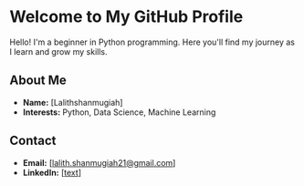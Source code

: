 # Welcome to My GitHub Profile

Hello! I'm a beginner in Python programming. Here you'll find my journey as I learn and grow my skills.

## About Me

- **Name:** [Lalithshanmugiah]
- **Interests:** Python, Data Science, Machine Learning

## Contact

- **Email:** [lalith.shanmugiah21@gmail.com]
- **LinkedIn:** [[text](https://www.linkedin.com/in/lalithmohan-shanmugiah-18b365220/)]
